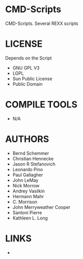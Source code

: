CMD-Scripts
===========

CMD-Scripts. Several REXX scripts


LICENSE
===============
Depends on the Script
- GNU GPL V3
- LGPL
- Sun Public License
- Public Domain

COMPILE TOOLS
===============
* N/A

AUTHORS
===============
* Bernd Schemmer
* Christian Hennecke
* Jason R Stefanovich
* Leonardo Pino
* Paul Gallagher
* John LeMay
* Nick Morrow
* Andrey Vasilkin
* Hermann Mahr
* C. Morrison
* John Merryweather Cooper
* Santoni Pierre
* Kathleen L. Long

LINKS
===============
* 